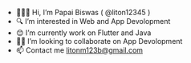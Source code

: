 - 🙋🏻‍♂️ Hi, I’m Papai Biswas ( @liton12345 )
- 🔍 I’m interested in Web and App Devolopment
- 😊 I’m currently work on Flutter and Java
- 🤝🏿 I’m looking to collaborate on App Devolopment
- 📫 Contact me litonm123b@gmail.com

<!---
liton12345/liton12345 is a ✨ special ✨ repository because its `README.md` (this file) appears on your GitHub profile.
You can click the Preview link to take a look at your changes.
--->
